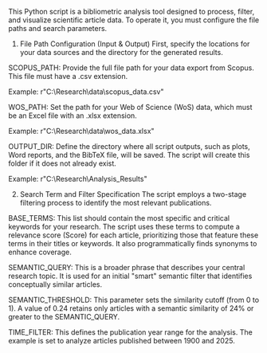 This Python script is a bibliometric analysis tool designed to process, filter, and visualize scientific article data. To operate it, you must configure the file paths and search parameters.

1. File Path Configuration (Input & Output)
First, specify the locations for your data sources and the directory for the generated results.

SCOPUS_PATH: Provide the full file path for your data export from Scopus. This file must have a .csv extension.

Example: r"C:\Research\data\scopus_data.csv"

WOS_PATH: Set the path for your Web of Science (WoS) data, which must be an Excel file with an .xlsx extension.

Example: r"C:\Research\data\wos_data.xlsx"

OUTPUT_DIR: Define the directory where all script outputs, such as plots, Word reports, and the BibTeX file, will be saved. The script will create this folder if it does not already exist.

Example: r"C:\Research\Analysis_Results"

2. Search Term and Filter Specification
The script employs a two-stage filtering process to identify the most relevant publications.

BASE_TERMS: This list should contain the most specific and critical keywords for your research. The script uses these terms to compute a relevance score (Score) for each article, prioritizing those that feature these terms in their titles or keywords. It also programmatically finds synonyms to enhance coverage.

SEMANTIC_QUERY: This is a broader phrase that describes your central research topic. It is used for an initial "smart" semantic filter that identifies conceptually similar articles.

SEMANTIC_THRESHOLD: This parameter sets the similarity cutoff (from 0 to 1). A value of 0.24 retains only articles with a semantic similarity of 24% or greater to the SEMANTIC_QUERY.

TIME_FILTER: This defines the publication year range for the analysis. The example is set to analyze articles published between 1900 and 2025.
